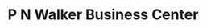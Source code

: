 ---
title: "P N Walker Business Center"
url: /ganta/p-n-walker-business-center/
shop: Lebensmittel
---